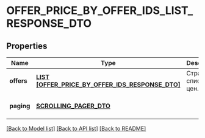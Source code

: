 # OFFER_PRICE_BY_OFFER_IDS_LIST_RESPONSE_DTO

## Properties
Name | Type | Description | Notes
------------ | ------------- | ------------- | -------------
**offers** | [**LIST [OFFER_PRICE_BY_OFFER_IDS_RESPONSE_DTO]**](OfferPriceByOfferIdsResponseDTO.md) | Страница списка цен. | [default to null]
**paging** | [**SCROLLING_PAGER_DTO**](ScrollingPagerDTO.md) |  | [optional] [default to null]

[[Back to Model list]](../README.md#documentation-for-models) [[Back to API list]](../README.md#documentation-for-api-endpoints) [[Back to README]](../README.md)



